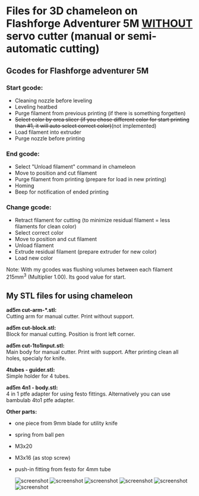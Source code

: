 # Files for 3D chameleon on Flashforge Adventurer 5M <ins>WITHOUT</ins> servo cutter (manual or semi-automatic cutting)
## Gcodes for Flashforge adventurer 5M
### Start gcode:
- Cleaning nozzle before leveling
- Leveling heatbed
- Purge filament from previous printing (if there is something forgetten)
- ~~Select color by orca slicer (if you chose different color for start printing than #1, it will auto select correct color)~~(not implemented)
- Load filament into extruder
- Purge nozzle before printing

### End gcode:
- Select "Unload filament" command in chameleon
- Move to position and cut filament
- Purge filament from printing (prepare for load in new printing)
- Homing
- Beep for notification of ended printing

### Change gcode:
- Retract filament for cutting (to minimize residual filament = less filaments for clean color)
- Select correct color
- Move to position and cut filament
- Unload filament
- Extrude residual filament (prepare extruder for new color)
- Load new color

Note: With my gcodes was flushing volumes between each filament 215mm<sup>3</sup> (Multiplier 1.00). Its good value for start.

  
## My STL files for using chameleon
**ad5m cut-arm-*.stl:**\
Cutting arm for manual cutter. Print without support.

**ad5m cut-block.stl:**\
Block for manual cutting. Position is front left corner.

**ad5m cut-1to1input.stl:**\
Main body for manual cutter. Print with support. After printing clean all holes, specialy for knife.

**4tubes - guider.stl:**\
Simple holder for 4 tubes.

**ad5m 4n1 - body.stl:**\
4 in 1 ptfe adapter for using festo fittings. Alternatively you can use bambulab 4to1 ptfe adapter.


**Other parts:**
- one piece from 9mm blade for utility knife
- spring from ball pen
- M3x20 
- M3x16 (as stop screw) 
- push-in fitting from festo for 4mm tube


  ![screenshot](img/IMG20250402203225.jpg)
    ![screenshot](img/IMG20250402203259.jpg)
    ![screenshot](img/IMG20250402203352.jpg)
    ![screenshot](img/IMG20250402203529.jpg)
    ![screenshot](img/IMG20250402203504.jpg)
    ![screenshot](img/screen.png)




